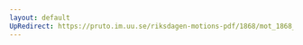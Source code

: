 ```yaml
---
layout: default
UpRedirect: https://pruto.im.uu.se/riksdagen-motions-pdf/1868/mot_1868__ak__161/mot_1868__ak__161-006.pdf
---
```

